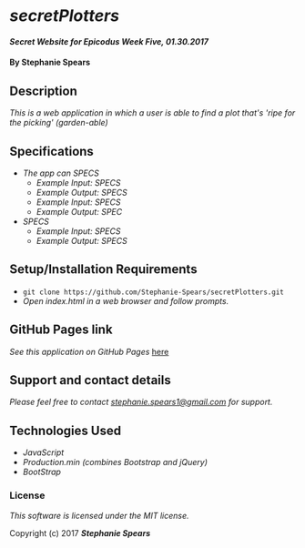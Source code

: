 # _secretPlotters_

#### _Secret Website for Epicodus Week Five, 01.30.2017_

#### By **Stephanie Spears**

## Description

_This is a web application in which a user is able to find a plot that's 'ripe for the picking' (garden-able)_

## Specifications

* _The app can SPECS_
  * _Example Input: SPECS_
  * _Example Output: SPECS_
  * _Example Input: SPECS_
  * _Example Output: SPEC_
* _SPECS_
  * _Example Input: SPECS_
  * _Example Output: SPECS_

## Setup/Installation Requirements

* `git clone https://github.com/Stephanie-Spears/secretPlotters.git`
* _Open index.html in a web browser and follow prompts._

## GitHub Pages link

_See this application on GitHub Pages_ [here](https://stephanie-spears.github.io/secretPlotters)

## Support and contact details

_Please feel free to contact stephanie.spears1@gmail.com for support._

## Technologies Used

* _JavaScript_
* _Production.min (combines Bootstrap and jQuery)_
* _BootStrap_

### License

*This software is licensed under the MIT license.*

Copyright (c) 2017 **_Stephanie Spears_**
